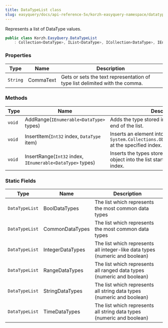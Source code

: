 ```yaml
---
title: DataTypeList class
slug: easyquery/docs/api-reference-5x/korzh-easyquery-namespace/datatypelist-class
---
```



Represents a list of DataType values.
```csharp
public class Korzh.EasyQuery.DataTypeList
    : Collection<DataType>, IList<DataType>, ICollection<DataType>, IEnumerable<DataType>, IEnumerable, IList, ICollection, IReadOnlyList<DataType>, IReadOnlyCollection<DataType>

```

### Properties

| Type | Name | Description | 
| --- | --- | --- | 
| `String` | CommaText | Gets or sets the text representation of type list delimited with the comma. | 


### Methods

| Type | Name | Description | 
| --- | --- | --- | 
| `void` | AddRange(`IEnumerable<DataType>` types) | Adds the type stored in an IEnumerable to the end of the list. | 
| `void` | InsertItem(`Int32` index, `DataType` item) | Inserts an element into the `System.Collections.ObjectModel.Collection'1` at the specified index. | 
| `void` | InsertRange(`Int32` index, `IEnumerable<DataType>` types) | Inserts the types stored in an IEnumerable object into the list starting from specified index. | 


### Static Fields

| Type | Name | Description | 
| --- | --- | --- | 
| `DataTypeList` | BoolDataTypes | The list which represents the most common data types | 
| `DataTypeList` | CommonDataTypes | The list which represents the most common data types | 
| `DataTypeList` | IntegerDataTypes | The list which represents all integer-like data types (numeric and boolean) | 
| `DataTypeList` | RangeDataTypes | The list which represents all ranged data types (numeric and boolean) | 
| `DataTypeList` | StringDataTypes | The list which represents all string data types (numeric and boolean) | 
| `DataTypeList` | TimeDataTypes | The list which represents all string data types (numeric and boolean) |